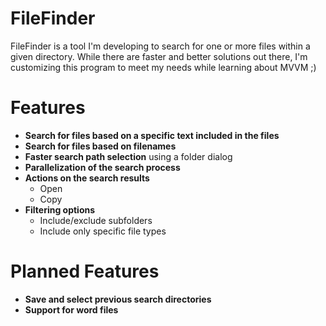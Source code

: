 # FileFinder

FileFinder is a tool I'm developing to search for one or more files within a given directory. While there are faster and better solutions out there, I'm customizing this program to meet my needs while learning about MVVM ;)

# Features

- **Search for files based on a specific text included in the files**
- **Search for files based on filenames**
- **Faster search path selection** using a folder dialog
- **Parallelization of the search process**
- **Actions on the search results**
  - Open
  - Copy
- **Filtering options**
  - Include/exclude subfolders
  - Include only specific file types

# Planned Features

- **Save and select previous search directories**
- **Support for word files**

